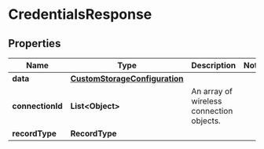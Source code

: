 

# CredentialsResponse


## Properties

| Name | Type | Description | Notes |
|------------ | ------------- | ------------- | -------------|
|**data** | [**CustomStorageConfiguration**](CustomStorageConfiguration.md) |  |  |
|**connectionId** | **List&lt;Object&gt;** | An array of wireless connection objects. |  |
|**recordType** | **RecordType** |  |  |




